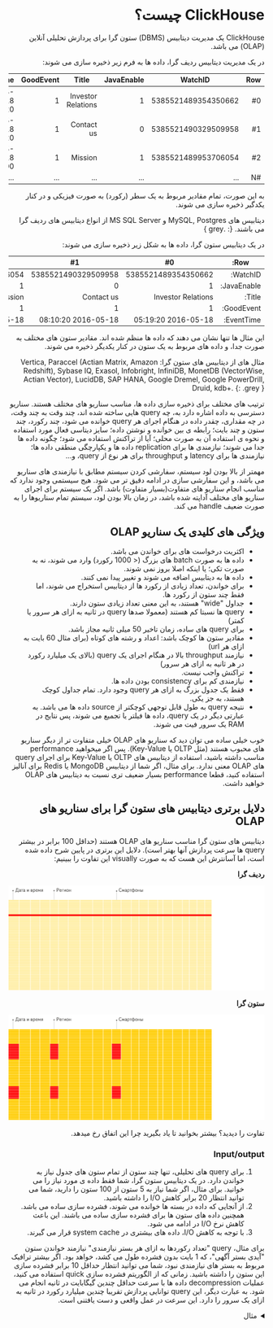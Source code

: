 <div dir="rtl" markdown="1">

# ClickHouse چیست؟

ClickHouse یک مدیریت دیتابیس (DBMS) ستون گرا برای پردازش تحلیلی آنلاین (OLAP) می باشد.


در یک مدیریت دیتابیس ردیف گرا، داده ها به فرم زیر ذخیره سازی می شوند:


| Row | WatchID             | JavaEnable | Title              | GoodEvent | EventTime           |
| --- | ------------------- | ---------- | ------------------ | --------- | ------------------- |
| #0  | 5385521489354350662 | 1          | Investor Relations | 1         | 2016-05-18 05:19:20 |
| #1  | 5385521490329509958 | 0          | Contact us         | 1         | 2016-05-18 08:10:20 |
| #2  | 5385521489953706054 | 1          | Mission            | 1         | 2016-05-18 07:38:00 |
| #N  | ...                 | ...        | ...                | ...       | ...                 |

به این صورت، تمام مقادیر مربوط به یک سطر (رکورد) به صورت فیزیکی و در کنار یکدگیر ذخیره سازی می شوند.

دیتابیس های MySQL, Postgres و MS SQL Server از انواع دیتابیس های ردیف گرا می باشند.
{: .grey }

در یک دیتابیس ستون گرا، داده ها به شکل زیر ذخیره سازی می شوند:


| Row:        | #0                  | #1                  | #2                  | #N                  |
| ----------- | ------------------- | ------------------- | ------------------- | ------------------- |
| WatchID:    | 5385521489354350662 | 5385521490329509958 | 5385521489953706054 | ...                 |
| JavaEnable: | 1                   | 0                   | 1                   | ...                 |
| Title:      | Investor Relations  | Contact us          | Mission             | ...                 |
| GoodEvent:  | 1                   | 1                   | 1                   | ...                 |
| EventTime:  | 2016-05-18 05:19:20 | 2016-05-18 08:10:20 | 2016-05-18 07:38:00 | ...                 |


این مثال ها تنها نشان می دهند که داده ها منظم شده اند.
مقادیر ستون های مختلف به صورت جدا، و داده های مربوط به یک ستون در کنار یکدیگر ذخیره می شوند.

مثال های از دیتابیس های ستون گرا: Vertica, Paraccel (Actian Matrix, Amazon Redshift), Sybase IQ, Exasol, Infobright, InfiniDB, MonetDB (VectorWise, Actian Vector), LucidDB, SAP HANA, Google Dremel, Google PowerDrill, Druid, kdb+.
{: .grey }

ترتیب های مختلف برای ذخیره سازی داده ها، مناسب سناریو های مختلف هستند. سناریو دسترسی به داده اشاره دارد به، چه query هایی ساخته شده اند، چند وقت به چند وقت، در چه مقداری، چقدر داده در هنگام اجرای هر query خوانده می شود، چند رکورد، چند ستون و چند بایت؛ رابطه ی بین خوانده و نوشتن داده؛ سایز دیتاسی فعال مورد استفاده و نحوه ی استفاده آن به صورت محلی؛ آیا از تراکنش استفاده می شود؛ چگونه داده ها جدا می شوند؛ نیازمندی ها برای replication داده ها و یکپارچگی منطقی داده ها؛ نیازمندی ها برای latency و throughput برای هر نوع از query، و...

مهمتر از بالا بودن لود سیستم، سفارشی کردن سیستم مطابق با نیازمندی های سناریو می باشد، و این سفارشی سازی در ادامه دقیق تر می شود. هیج سیستمی وجود ندارد که مناسب انجام سناریو های متفاوت(بسیار متفاوت) باشد. اگر یک سیستم برای اجرای سناریو های مختلف آداپته شده باشد، در زمان بالا بودن لود، سیستم تمام سناریوها را به صورت ضعیف handle می کند.

## ویژگی های کلیدی یک سناریو OLAP

- اکثریت درخواست های برای خواندن می باشد.
- داده ها به صورت batch های بزرگ (< 1000 رکورد) وارد می شوند، نه به صورت تکی؛ یا اینکه اصلا بروز نمی شوند.
- داده ها به دیتابیس اضافه می شوند و تغییر پیدا نمی کنند.
- برای خواندن، تعداد زیادی از رکورد ها از دیتابیس استخراج می شوند، اما فقط چند ستون از رکورد ها.
- جداول "wide" هستند، به این معنی تعداد زیادی ستون دارند.
- query ها نسبتا کم هستند (معمولا صدها query در ثانیه به ازای هر سرور یا کمتر)
- برای query های ساده، زمان تاخیر 50 میلی ثانیه مجاز باشد.
- مقادیر ستون ها کوچک باشد: اعداد و رشته های کوتاه (برای مثال 60 بایت به ازای هر url)
- نیازمند throughput بالا در هنگام اجرای یک query (بالای یک میلیارد رکورد در هر ثانیه به ازای هر سرور)
- تراکنش واجب نیست.
- نیازمندی کم برای consistency بودن داده ها.
- فقط یک جدول بزرگ به ازای هر query وجود دارد. تمام جداول کوچک هستند، به جز یکی.
- نتیجه query به طول قابل توجهی کوچکتر از source داده ها می باشد. به عبارتی دیگر در یک query، داده ها فیلتر یا تجمیع می شوند، پس نتایج در RAM یک سرور فیت می شوند.

خوب خیلی ساده می توان دید که سناریو های OLAP خیلی متفاوت تر از دیگر سناریو های محبوب هستند (مثل OLTP یا Key-Value). پس اگر میخواهید performance مناسب داشته باشید، استفاده از دیتابیس های OLTP یا Key-Value برای اجرای query های OLAP معنی ندارد. برای مثال، اگر شما از دیتابیس MongoDB یا Redis برای آنالیز استفاده کنید، قطعا performance بسیار ضعیف تری نسبت به دیتابیس های OLAP خواهید داشت.

## دلایل برتری دیتابیس های ستون گرا برای سناریو های OLAP


دیتابیس های ستون گرا مناسب سناریو های OLAP هستند
 (حداقل 100 برابر در بیشتر query ها سرعت پردازش آنها بهتر است). دلایل این برتری در پایین شرح داده شده است، اما آسانترش این هست که به صورت visually این تفاوت را ببینیم:

**ردیف گرا**

![Row oriented](images/row_oriented.gif#)

**ستون گرا**

![Column oriented](images/column_oriented.gif#)

تفاوت را دیدید؟ بیشتر بخوانید تا یاد بگیرید چرا این اتفاق رخ میدهد.

### Input/output

1. برای query های تحلیلی، تنها چند ستون از تمام ستون های جدول نیاز به خواندن دارد. در یک دیتابیس ستون گرا، شما فقط داده ی مورد نیاز را می خوانید. برای مثال، اگر شما نیاز به 5 ستون از 100 ستون را دارید، شما می توانید انتظار 20 برابر کاهش I/O را داشته باشید.
2. از آنجایی که داده در بسته ها خوانده می شوند، فشرده سازی ساده می باشد. همچنین داده های ستون ها برای فشرده سازی ساده می باشند. این باعث کاهش نرخ I/O در ادامه می شود.
3. با توجه به کاهش I/O، داده های بیشتری در system cache قرار می گیرند.

 برای مثال، query "تعداد رکوردها به ازای هر بستر نیازمندی" نیازمند خواندن ستون "آیدی بستر آگهی"، که 1 بایت بدون فشرده طول می کشد، خواهد بود. اگر بیشتر ترافیک مربوط به بستر های نیازمندی نبود، شما می توانید انتظار حداقل 10 برابر فشرده سازی این ستون را داشته باشید. زمانی که از الگوریتم فشرده سازی quick استفاده می کنید، عملیات decompression داده ها با سرعت حداقل چندین گیگابایت در ثانیه انجام می شود. به عبارت دیگر، این query توانایی پردازش تقریبا چندین میلیارد رکورد در ثانیه به ازای یک سرور را دارد. این سرعت در عمل واقعی و دست یافتنی است.

<details markdown="1"><summary>مثال</summary>
```
$ clickhouse-client
ClickHouse client version 0.0.52053.
Connecting to localhost:9000.
Connected to ClickHouse server version 0.0.52053.

:) SELECT CounterID, count() FROM hits GROUP BY CounterID ORDER BY count() DESC LIMIT 20

SELECT
    CounterID,
    count()
FROM hits
GROUP BY CounterID
ORDER BY count() DESC
LIMIT 20

┌─CounterID─┬──count()─┐
│    114208 │ 56057344 │
│    115080 │ 51619590 │
│      3228 │ 44658301 │
│     38230 │ 42045932 │
│    145263 │ 42042158 │
│     91244 │ 38297270 │
│    154139 │ 26647572 │
│    150748 │ 24112755 │
│    242232 │ 21302571 │
│    338158 │ 13507087 │
│     62180 │ 12229491 │
│     82264 │ 12187441 │
│    232261 │ 12148031 │
│    146272 │ 11438516 │
│    168777 │ 11403636 │
│   4120072 │ 11227824 │
│  10938808 │ 10519739 │
│     74088 │  9047015 │
│    115079 │  8837972 │
│    337234 │  8205961 │
└───────────┴──────────┘

20 rows in set. Elapsed: 0.153 sec. Processed 1.00 billion rows, 4.00 GB (6.53 billion rows/s., 26.10 GB/s.)

:)
```
</details>

### CPU

از آنجایی که اجرای یک query نیازمند پردازش تعداد زیادی سطر می باشد، این کمک می کند تا تمام عملیات ها به جای ارسال به سطرهای جداگانه، برای کل بردار ارسال شود، یا برای ترکیب query engine به طوری که هیچ هزینه ی ارسالی وجود ندارد. اگر این کار رو نکنید، با هر half-decent disk subsystem، تفسیرگر query ناگزیر است که CPU را متوقف کند. این منطقی است که که در صورت امکان هر دو کار ذخیره سازی داده در ستون ها و پردازش ستون ها با هم انجام شود.

دو راه برای انجام این کار وجود دارد:

1. یک موتور بردار. تمام عملیات ها به جای مقادیر جداگانه، برای بردارها نوشته شوند. این به این معنیست که شما خیلی از مواقع نیازی به صدا کردن عملیات ها ندارید، و هزینه انتقال ناچیز است. کد عملیاتی شامل یک چرخه داخلی بهینه شده است.

2. Code generation. کد تولید شده برای query دارای تمام تماس های غیرمستقیم در آن است.

این در یک دیتابیس نرمال انجام نمی شود، چرا که برای اجرای query های ساده این کارها منطقی نیست. هرچند، استثناهاتی هم وجود دارد. برای مثال، MemSQL از code generation برای کاهش latency در هنگام پردازش query های SQL استفاده می کند. (برای مقایسه، مدیریت دیتابیس های آنالیزی نیازمند بهینه سازی توان عملیاتی (throughput) هستند نه latency.)

توجه کنید که برای کارایی CPU، query language باید SQL یا MDX باشد، یا حداقل یک بردارد (J, K) باشد. query برای بهینه سازی باید فقط دارای حلقه های implicit باشد.

</div>

[مقاله اصلی](https://clickhouse.tech/docs/fa/) <!--hide-->
